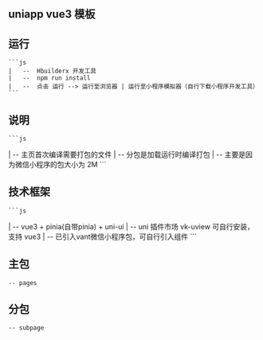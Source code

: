 ## uniapp vue3 模板

## 运行
	```js
	|	--	Hbuilderx 开发工具
	|	--	npm run install
	|	--	点击 运行 --> 运行至浏览器 | 运行至小程序模拟器（自行下载小程序开发工具）
	```

## 说明
	```js
  | -- 主页首次编译需要打包的文件
	| -- 分包是加载运行时编译打包
	| -- 主要是因为微信小程序的包大小为 2M
	```
## 技术框架
	```js
  | -- vue3 + pinia(自带pinia) + uni-ui
	| -- uni 插件市场 vk-uview 可自行安装，支持 vue3
	| -- 已引入vant微信小程序包，可自行引入组件
	```
## 主包
	
	-- pages
	
## 分包

	-- subpage